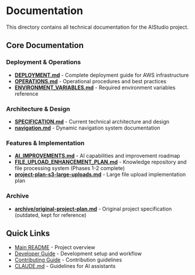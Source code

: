 # Documentation

This directory contains all technical documentation for the AIStudio project.

## Core Documentation

### Deployment & Operations
- **[DEPLOYMENT.md](./DEPLOYMENT.md)** - Complete deployment guide for AWS infrastructure
- **[OPERATIONS.md](./OPERATIONS.md)** - Operational procedures and best practices
- **[ENVIRONMENT_VARIABLES.md](./ENVIRONMENT_VARIABLES.md)** - Required environment variables reference

### Architecture & Design
- **[SPECIFICATION.md](./SPECIFICATION.md)** - Current technical architecture and design
- **[navigation.md](./navigation.md)** - Dynamic navigation system documentation

### Features & Implementation
- **[AI_IMPROVEMENTS.md](./AI_IMPROVEMENTS.md)** - AI capabilities and improvement roadmap
- **[FILE_UPLOAD_ENHANCEMENT_PLAN.md](./FILE_UPLOAD_ENHANCEMENT_PLAN.md)** - Knowledge repository and file processing system (Phases 1-2 complete)
- **[project-plan-s3-large-uploads.md](./project-plan-s3-large-uploads.md)** - Large file upload implementation plan

### Archive
- **[archive/original-project-plan.md](./archive/original-project-plan.md)** - Original project specification (outdated, kept for reference)

## Quick Links

- [Main README](../README.md) - Project overview
- [Developer Guide](../DEVELOPER_GUIDE.md) - Development setup and workflow
- [Contributing Guide](../CONTRIBUTING.md) - Contribution guidelines
- [CLAUDE.md](../CLAUDE.md) - Guidelines for AI assistants